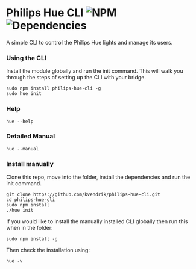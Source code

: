 Philips Hue CLI ![NPM](https://badge.fury.io/js/philips-hue-cli.svg) ![Dependencies](https://david-dm.org/kvendrik/philips-hue-cli.svg)
===============

A simple CLI to control the Philips Hue lights and manage its users.

### Using the CLI
Install the module globally and run the init command. This will walk you through the steps of setting up the CLI with your bridge.
```
sudo npm install philips-hue-cli -g
sudo hue init
```

### Help
```
hue --help
```

### Detailed Manual
```
hue --manual
```

### Install manually
Clone this repo, move into the folder, install the dependencies and run the init command.
```
git clone https://github.com/kvendrik/philips-hue-cli.git
cd philips-hue-cli
sudo npm install
./hue init
```

If you would like to install the manually installed CLI globally then run this when in the folder:
```
sudo npm install -g
```

Then check the installation using:
```
hue -v
```
